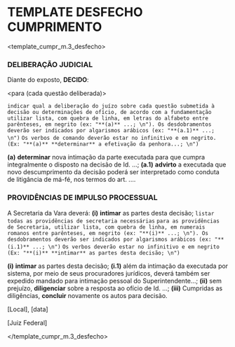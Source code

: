 # TEMPLATE DESFECHO CUMPRIMENTO

<template_cumpr_m.3_desfecho>

### DELIBERAÇÃO JUDICIAL
Diante do exposto, **DECIDO**:

<para (cada questão deliberada)>

`indicar qual a deliberação do juízo sobre cada questão submetida à decisão ou determinações de ofício, de acordo com a fundamentação`
`utilizar lista, com quebra de linha, em letras do alfabeto entre parênteses, em negrito (ex: "**(a)** ...; \n"). Os desdobramentos deverão ser indicados por algarismos arábicos (ex: "**(a.1)** ...; \n")`
`Os verbos de comando deverão estar no infinitivo e em negrito. (Ex: "**(a)** **determinar** a efetivação da penhora...; \n")`

<exemplo>

**(a)** **determinar** nova intimação da parte executada para que cumpra integralmente o disposto na decisão de Id. ...;
**(a.1)** **advirto** a executada que novo descumprimento da decisão poderá ser interpretado como conduta de litigância de má-fé, nos termos do art. ....

</exemplo>

</para>

### PROVIDÊNCIAS DE IMPULSO PROCESSUAL
A Secretaria da Vara deverá:
**(i)** **intimar** as partes desta decisão;
`listar todas as providências de secretaria necessárias`
`para as providências de Secretaria, utilizar lista, com quebra de linha, em numerais romanos entre parênteses, em negrito (ex: "**(i)** ...; \n"). Os desdobramentos deverão ser indicados por algarismos arábicos (ex: "**(i.1)** ...; \n")`
`Os verbos deverão estar no infinitivo e em negrito (Ex: "**(i)** **intimar** as partes desta decisão; \n")`

<exemplo>

**(i)** **intimar** as partes desta decisão;
**(i.1)** além da intimação da executada por sistema, por meio de seus procuradores jurídicos, deverá também ser expedido mandado para intimação pessoal do Superintendente...;
**(ii)** sem prejuízo, **diligenciar** sobre a resposta ao ofício de Id. ...;
**(iii)** Cumpridas as diligências, **concluir** novamente os autos para decisão.

</exemplo>

[Local], [data]

[Juiz Federal]

</template_cumpr_m.3_desfecho>